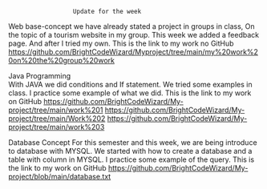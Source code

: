                      Update for the week
                      
Web base-concept 
 we have already stated a project in groups in class, On the topic of a tourism website in my group. This week we added a feedback page. And after I tried my own. 
This is the link to my work no GitHub
https://github.com/BrightCodeWizard/Myproject/tree/main/my%20work%20on%20the%20group%20work


Java Programming  
With JAVA we did conditions and If statement. We tried some examples in class. I practice some example of what we did. 
  This is the link to my work on GitHub
https://github.com/BrightCodeWizard/My-project/tree/main/work%201
https://github.com/BrightCodeWizard/My-project/tree/main/Work%202
https://github.com/BrightCodeWizard/My-project/tree/main/work%203

Database Concept 
For this semester and this week, we are being introduce to database with MYSQL.
We started with how to create a database and a table with column in MYSQL.  I practice some example of the query.
This is the link to my work on GitHub
https://github.com/BrightCodeWizard/My-project/blob/main/database.txt



  

